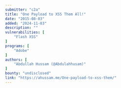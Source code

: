 ```yaml
---
submitter: "c2a"
title: "One Payload to XSS Them All!"
date: "2015-08-03"
added: "2024-11-03"
description: ""
vulnerabilities: [
    "Flash XSS"
]
programs: [
    "Adobe"
]
authors: [
    "Abdullah Hussam (@Abdulahhusam)"
]
bounty: "undisclosed"
link: "https://ahussam.me/One-payload-to-xss-them/"
---
```




